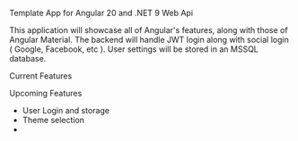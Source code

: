 Template App for Angular 20 and .NET 9 Web Api

This application will showcase all of Angular's features, along with those of Angular Material.
The backend will handle JWT login along with social login ( Google, Facebook, etc ). User settings will be stored in an MSSQL database.

Current Features


Upcoming Features
* User Login and storage
* Theme selection
* 
